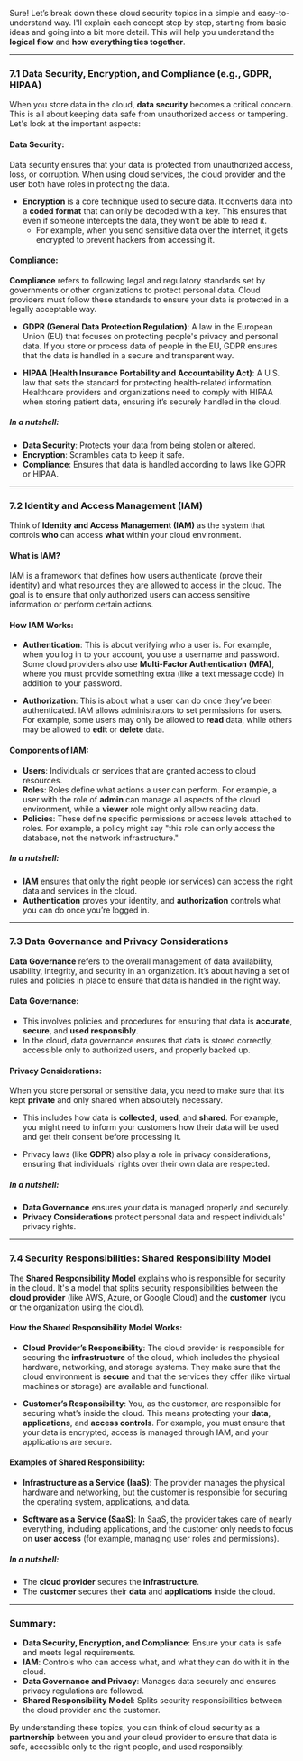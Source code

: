 Sure! Let’s break down these cloud security topics in a simple and easy-to-understand way. I'll explain each concept step by step, starting from basic ideas and going into a bit more detail. This will help you understand the **logical flow** and **how everything ties together**.

---

### **7.1 Data Security, Encryption, and Compliance (e.g., GDPR, HIPAA)**

When you store data in the cloud, **data security** becomes a critical concern. This is all about keeping data safe from unauthorized access or tampering. Let's look at the important aspects:

#### **Data Security:**
Data security ensures that your data is protected from unauthorized access, loss, or corruption. When using cloud services, the cloud provider and the user both have roles in protecting the data.

- **Encryption** is a core technique used to secure data. It converts data into a **coded format** that can only be decoded with a key. This ensures that even if someone intercepts the data, they won’t be able to read it.
    - For example, when you send sensitive data over the internet, it gets encrypted to prevent hackers from accessing it.
  
#### **Compliance**:
**Compliance** refers to following legal and regulatory standards set by governments or other organizations to protect personal data. Cloud providers must follow these standards to ensure your data is protected in a legally acceptable way.

- **GDPR (General Data Protection Regulation)**: A law in the European Union (EU) that focuses on protecting people's privacy and personal data. If you store or process data of people in the EU, GDPR ensures that the data is handled in a secure and transparent way.
  
- **HIPAA (Health Insurance Portability and Accountability Act)**: A U.S. law that sets the standard for protecting health-related information. Healthcare providers and organizations need to comply with HIPAA when storing patient data, ensuring it’s securely handled in the cloud.

##### In a nutshell:
- **Data Security**: Protects your data from being stolen or altered.
- **Encryption**: Scrambles data to keep it safe.
- **Compliance**: Ensures that data is handled according to laws like GDPR or HIPAA.

---

### **7.2 Identity and Access Management (IAM)**

Think of **Identity and Access Management (IAM)** as the system that controls **who** can access **what** within your cloud environment.

#### **What is IAM?**
IAM is a framework that defines how users authenticate (prove their identity) and what resources they are allowed to access in the cloud. The goal is to ensure that only authorized users can access sensitive information or perform certain actions.

#### **How IAM Works:**
- **Authentication**: This is about verifying who a user is. For example, when you log in to your account, you use a username and password. Some cloud providers also use **Multi-Factor Authentication (MFA)**, where you must provide something extra (like a text message code) in addition to your password.
  
- **Authorization**: This is about what a user can do once they’ve been authenticated. IAM allows administrators to set permissions for users. For example, some users may only be allowed to **read** data, while others may be allowed to **edit** or **delete** data.

#### **Components of IAM**:
- **Users**: Individuals or services that are granted access to cloud resources.
- **Roles**: Roles define what actions a user can perform. For example, a user with the role of **admin** can manage all aspects of the cloud environment, while a **viewer** role might only allow reading data.
- **Policies**: These define specific permissions or access levels attached to roles. For example, a policy might say "this role can only access the database, not the network infrastructure."

##### In a nutshell:
- **IAM** ensures that only the right people (or services) can access the right data and services in the cloud.
- **Authentication** proves your identity, and **authorization** controls what you can do once you’re logged in.

---

### **7.3 Data Governance and Privacy Considerations**

**Data Governance** refers to the overall management of data availability, usability, integrity, and security in an organization. It’s about having a set of rules and policies in place to ensure that data is handled in the right way. 

#### **Data Governance:**
- This involves policies and procedures for ensuring that data is **accurate**, **secure**, and **used responsibly**.
- In the cloud, data governance ensures that data is stored correctly, accessible only to authorized users, and properly backed up.
  
#### **Privacy Considerations**:
When you store personal or sensitive data, you need to make sure that it’s kept **private** and only shared when absolutely necessary.
  
- This includes how data is **collected**, **used**, and **shared**. For example, you might need to inform your customers how their data will be used and get their consent before processing it.
  
- Privacy laws (like **GDPR**) also play a role in privacy considerations, ensuring that individuals' rights over their own data are respected.

##### In a nutshell:
- **Data Governance** ensures your data is managed properly and securely.
- **Privacy Considerations** protect personal data and respect individuals' privacy rights.

---

### **7.4 Security Responsibilities: Shared Responsibility Model**

The **Shared Responsibility Model** explains who is responsible for security in the cloud. It's a model that splits security responsibilities between the **cloud provider** (like AWS, Azure, or Google Cloud) and the **customer** (you or the organization using the cloud).

#### **How the Shared Responsibility Model Works:**
- **Cloud Provider’s Responsibility**: The cloud provider is responsible for securing the **infrastructure** of the cloud, which includes the physical hardware, networking, and storage systems. They make sure that the cloud environment is **secure** and that the services they offer (like virtual machines or storage) are available and functional.
  
- **Customer’s Responsibility**: You, as the customer, are responsible for securing what’s inside the cloud. This means protecting your **data**, **applications**, and **access controls**. For example, you must ensure that your data is encrypted, access is managed through IAM, and your applications are secure.

#### **Examples of Shared Responsibility**:
- **Infrastructure as a Service (IaaS)**: The provider manages the physical hardware and networking, but the customer is responsible for securing the operating system, applications, and data.
  
- **Software as a Service (SaaS)**: In SaaS, the provider takes care of nearly everything, including applications, and the customer only needs to focus on **user access** (for example, managing user roles and permissions).

##### In a nutshell:
- The **cloud provider** secures the **infrastructure**.
- The **customer** secures their **data** and **applications** inside the cloud.
  
---

### **Summary:**

- **Data Security, Encryption, and Compliance**: Ensure your data is safe and meets legal requirements.
- **IAM**: Controls who can access what, and what they can do with it in the cloud.
- **Data Governance and Privacy**: Manages data securely and ensures privacy regulations are followed.
- **Shared Responsibility Model**: Splits security responsibilities between the cloud provider and the customer.

By understanding these topics, you can think of cloud security as a **partnership** between you and your cloud provider to ensure that data is safe, accessible only to the right people, and used responsibly.